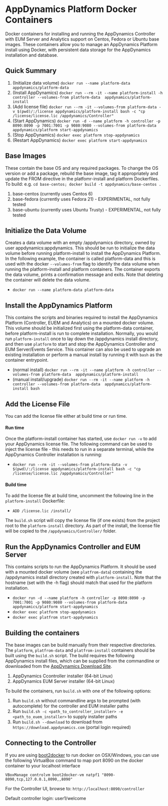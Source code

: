 # AppDynamics Platform Docker Containers
Docker containers for installing and running the AppDynamics Controller with EUM Server and Analytics support on Centos, Fedora or Ubuntu base images. These containers allow you to manage an AppDynamics Platform install using Docker, with persistent data storage for the AppDynamics installation and database.

## Quick Summary
1. (Initialize data volume) `docker run --name platform-data appdynamics/platform-data`
2. (Install AppDynamics) `docker run --rm -it --name platform-install -h controller --volumes-from platform-data  appdynamics/platform-install`
3. (Add license file) `docker run --rm -it --volumes-from platform-data -v $(pwd)/:/license appdynamics/platform-install bash -c "cp /license/license.lic /appdynamics/Controller"`
4. (Start AppDynamics) `docker run -d --name platform -h controller -p 8090:8090 -p 7001:7001 -p 9080:9080 --volumes-from platform-data appdynamics/platform start-appdynamics`
5. (Stop AppDynamics) `docker exec platform stop-appdynamics`
6. (Restart AppDynamics) `docker exec platform start-appdynamics`

## Base Images
These contain the base OS and any required packages.  To change the OS version or add a package, rebuild the base image, tag it appropriately and update the FROM directive in the platfomr-install and platform Dockerfiles.  To build: e.g. `cd base-centos; docker build -t appdynamics/base-centos .`

1. base-centos (currently uses Centos 6)
2. base-fedora (currently uses Fedora 21) - EXPERIMENTAL, not fully tested
3. base-ubuntu (currently uses Ubuntu Trusty) - EXPERIMENTAL, not fully tested

## Initialize the Data Volume
Creates a data volume with an empty /appdynamics directory, owned by user appdynamics:appdynamics.  This should be run to initialize the data volume before running platform-install to install the AppDynamics Platform. In the following example, the container is called platform-data and this is used with the docker `--volumes-from` flag to identify the data volume when running the platform-install and platform containers. The container exports the data volume, prints a confirmation message and exits. Note that deleting the container will delete the data volume. 

- `docker run --name platform-data platform-data`

## Install the AppDynamics Platform
This contains the scripts and binaries required to install the AppDynamics Platform (Controller, EUEM and Analytics) on a mounted docker volume.  This volume should be initialized first using the platform-data container, before platform-install is run to complete installation.  Normally, you would run `platform-install` once to lay down the /appdynamics install directory, and then use `platform` to start and stop the AppDynamics Controller and EUM Server/Events Service. This container can also be used to upgrade an existing installation or perform a manual install by running it with `bash` as the container entrypoint.

- (normal install) `docker run --rm -it --name platform -h controller --volumes-from platform-data  appdynamics/platform-install`
- (manual install/upgrade) `docker run --rm -it --name platform -h controller --volumes-from platform-data  appdynamics/platform-install bash` 

## Add the License File
You can add the license file either at build time or run time.
#### Run time
Once the platform-install container has started, use `docker run -v` to add your AppDynamics license file. The following command can be used to inject the license file - this needs to run in a separate terminal, while the AppDynamics Controller installation is running:
- `docker run --rm -it --volumes-from platform-data -v $(pwd)/:/license appdynamics/platform-install bash -c "cp /license/license.lic /appdynamics/Controller"`

#### Build time
To add the license file at build time, uncomment the following line in the `platform-install` Dockerfile:
- `ADD /license.lic /install/`

The `build.sh` script will copy the license file (if one exists) from the project root to the `platform-install` directory. As part of the install, the license file will be copied to the `/appdynamics/Controller/` folder. 

## Run the AppDynamics Controller and EUM Server

This contains scripts to run the AppDynamics Platform. It should be used with a mounted docker volume (see `platfrom-data`) containing the /appdynamics install directory created with `platform-install`.  Note that the hostname (set with the -h flag) should match that used for the platform installation.
- `docker run -d --name platform -h controller -p 8090:8090 -p 7001:7001 -p 9080:9080 --volumes-from platform-data appdynamics/platform start-appdynamics`
- `docker exec platform stop-appdynamics`
- `docker exec platfrom start-appdynamics`

## Building the containers
The base images can be build manually from their respective directories.  The `platform`, `platfrom-data` and `platfrom-install` containers should be built using the `build.sh` script. The build requires the following AppDynamics install files, which can be supplied from the commandline or downloaded from the [AppDynamics Download Site](https://download.appdynamics.com/).

1. AppDynamics Ccontroller installer (64-bit Linux) 
2. AppDynamics EUM Server installer (64-bit Linux)

To build the containers, run `build.sh` with one of the following options:

1. Run `build.sh` without commandline args to be prompted (with autocomplete) for the controller and EUM installer paths
2. Run `build.sh -c <path_to_controller_installer> -e <path_to_euem_installer>` to supply installer paths
3. Run `build.sh --download` to download from `https://download.appdynamics.com` (portal login required)

## Connecting to the Controller
If you are using [boot2docker](http://boot2docker.io/) to run docker on OSX/Windows, you can use the following VirtualBox command to map port 8090 on the docker container to your localhost interface 

`VBoxManage controlvm boot2docker-vm natpf1 "8090-8090,tcp,127.0.0.1,8090,,8090"`

For the Controller UI, browse to: `http://localhost:8090/controller`

Default controller login: user1/welcome
